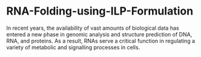 # RNA-Folding-using-ILP-Formulation
In recent years, the availability of vast amounts of biological data has entered a new phase in genomic analysis and structure prediction of DNA, RNA, and proteins.  As a result, RNAs serve a critical function in regulating a variety of metabolic and signalling processes in cells.
